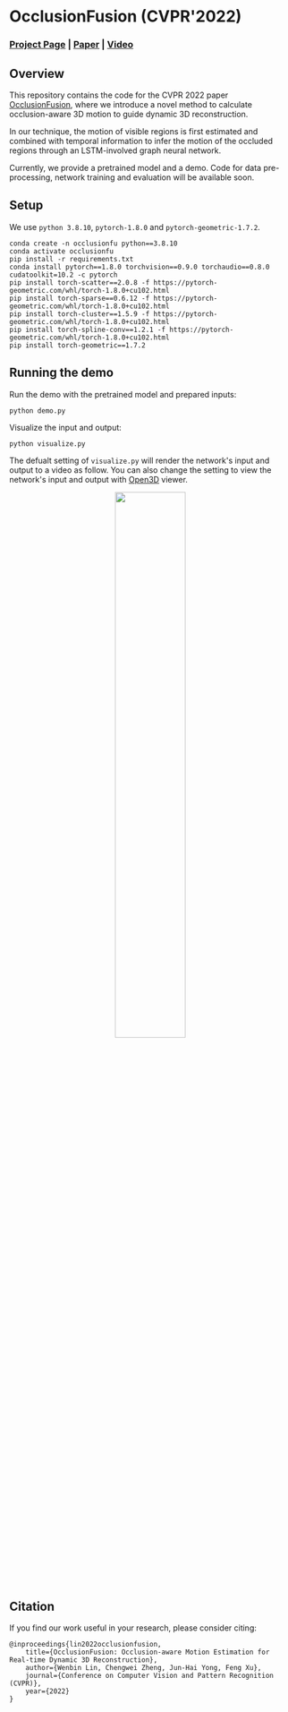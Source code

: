 # OcclusionFusion (CVPR'2022)

### [Project Page](https://wenbin-lin.github.io/OcclusionFusion/) | [Paper](https://arxiv.org/abs/2203.07977) | [Video](https://youtu.be/UC4k43dlp2w)

## Overview

This repository contains the code for the CVPR 2022 paper [OcclusionFusion](https://arxiv.org/abs/2203.07977), where we introduce a novel method to calculate occlusion-aware 3D motion to guide dynamic 3D reconstruction.

In our technique, the motion of visible regions is first estimated and combined with temporal information to infer the motion of the occluded regions through an LSTM-involved graph neural network.  

Currently, we provide a pretrained model and a demo. Code for data pre-processing, network training and evaluation will be available soon.

## Setup

We use `python 3.8.10`, `pytorch-1.8.0` and `pytorch-geometric-1.7.2`. 

    conda create -n occlusionfu python==3.8.10
    conda activate occlusionfu
    pip install -r requirements.txt
    conda install pytorch==1.8.0 torchvision==0.9.0 torchaudio==0.8.0 cudatoolkit=10.2 -c pytorch
    pip install torch-scatter==2.0.8 -f https://pytorch-geometric.com/whl/torch-1.8.0+cu102.html
    pip install torch-sparse==0.6.12 -f https://pytorch-geometric.com/whl/torch-1.8.0+cu102.html
    pip install torch-cluster==1.5.9 -f https://pytorch-geometric.com/whl/torch-1.8.0+cu102.html
    pip install torch-spline-conv==1.2.1 -f https://pytorch-geometric.com/whl/torch-1.8.0+cu102.html
    pip install torch-geometric==1.7.2

## Running the demo

Run the demo with the pretrained model and prepared inputs:

    python demo.py

Visualize the input and output:

    python visualize.py

The defualt setting of `visualize.py` will render the network's input and output to a video as follow. You can also change the setting to view the network's input and output with [Open3D](http://www.open3d.org/) viewer.

<p align="center">
  <img width="50%" src="media/teaser.gif"/>
</p>

## Citation

If you find our work useful in your research, please consider citing:

    @inproceedings{lin2022occlusionfusion,
        title={OcclusionFusion: Occlusion-aware Motion Estimation for Real-time Dynamic 3D Reconstruction}, 
        author={Wenbin Lin, Chengwei Zheng, Jun-Hai Yong, Feng Xu}, 
        journal={Conference on Computer Vision and Pattern Recognition (CVPR)}, 
        year={2022}
    } 
